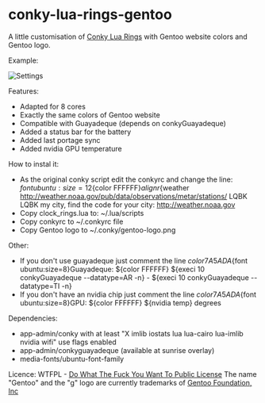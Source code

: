 conky-lua-rings-gentoo
======================

A little customisation of [Conky Lua Rings][0] with Gentoo website colors and Gentoo logo.

Example:

![Settings](https://raw.github.com/tuxtor/conky-lua-rings-gentoo/master/example.png)

Features:
* Adapted for 8 cores
* Exactly the same colors of Gentoo website
* Compatible with Guayadeque (depends on conkyGuayadeque)
* Added a status bar for the battery
* Added last portage sync
* Added nvidia GPU temperature

How to instal it:
* As the original conky script edit the conkyrc and change the line: ${font ubuntu:size=12}${color FFFFFF}${alignr}${weather http://weather.noaa.gov/pub/data/observations/metar/stations/ LQBK
LQBK my city, find the code for your city: http://weather.noaa.gov
* Copy clock_rings.lua to: ~/.lua/scripts
* Copy conkyrc to ~/.conkyrc file
* Copy Gentoo logo to ~/.conky/gentoo-logo.png

Other:
* If you don't use guayadeque just comment the line ${color 7A5ADA}${font ubuntu:size=8}Guayadeque: ${color FFFFFF} ${execi 10 conkyGuayadeque --datatype=AR -n} - ${execi 10 conkyGuayadeque --datatype=TI -n}
* If you don't have an nvidia chip just comment the line ${color 7A5ADA}${font ubuntu:size=8}GPU: ${color FFFFFF} ${nvidia temp} degrees 

Dependencies:
* app-admin/conky with at least "X imlib iostats lua lua-cairo lua-imlib nvidia wifi" use flags enabled
* app-admin/conkyguayadeque (available at sunrise overlay)
* media-fonts/ubuntu-font-family

Licence:
WTFPL - [Do What The Fuck You Want To Public License][1]
The name "Gentoo" and the "g" logo are currently trademarks of [Gentoo Foundation, Inc][2]

[0]: http://gnome-look.org/content/show.php/Conky+lua?content=139024
[1]: http://en.wikipedia.org/wiki/WTFPL
[2]: http://www.gentoo.org/main/en/name-logo.xml
